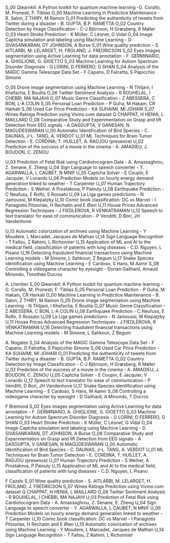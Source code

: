 S_00 Qlearnkit: A Python toolkit for quantum machine learning -G. Corallo, M. Pronesti, F. Tiblias 
O_00 Machine Learning in Predictice Maintenance - B. Salon, Z THIRY, M Ramon 
O_01 Predicting the authenticity of tweets from Twitter during a disaster - B. GUPTA, B.P. RAMETTA 
O_02 Country Detection by Image Classification - C-J Björnson, H Græsberg, R Møller 
O_03 Heart Stroke Prediction  - K Müller, C Léonet, G Vidal 
O_04 Image Captcha simulation and labeling using Machine Learning - D SIVASANKARAN, DT JOHNSON, A Burse 
S_01 Wine quality prediction - S. AITLARBI, M. LELARGET, H. FROLAND, J. FREDRICSON 
S_02 Eyes images segmentation using Active Learning for data annotation - F. GERMINARIO, A. GHIGLIONE, G. GIOETTO 
S_03 Machine Learning for Autism Spectrum Disorder Diagnosis -  G LORINI, D FERRERO, G SHAN 
S_04 Analysis of the MAGIC Gamma Telescope Data Set - F Capano, D Falcetta, S Papicchio Simone 

O_05 Drone image segmentation using Machine Learning - N Thlijani, I Khefacha, E Boulila 
O_06 Twitter Sentiment Analysis - R BOUHELAL, I CHEBBI, MA  NAJAHI 
O_07 Music Genre Classification - Z ABESSERA, C BON, L-A COLIN 
S_05 Personal Loan Prediction - P Guha, M Hakam, CR Harkati 
S_06 Used Car Price Prediction - KA SUHAIMI, MI JOHARI 
S_07 Wines Ratings Prediction using Vivino.com dataset Q CHAPPAT, H HENIA, L MAILLARD 
O_08 Comparative Study and Experimentation on Grasp and lift Detection from EEG signals - A DASGUPTA, V GANESAN, N MAGUDESWARAN 
U_00 Automatic Identification of Bird Species - C. DAUNAS, J-L. TANG, A. VERDOT 
U_01 ML Techniques for Brain Tumor Detection - E. CORDINA, T. HUILLET, A. RADJOU (presence) 
U_02 Prediction of the success of a movie in the cinema - A. AMADIEU, J. BOUDON, C. ZENOU 

U_03 Prediction of Fetal Risk using Cardiotocogram Data - A. Amassaghrou, Z. Senane, E. Zheng 
U_04 Sign Language to speech converter - Y. AGARWALLA, L CAUBET, N MNIF 
U_05 Captcha Solver - E Coupin, E Jacquier, V Lonardo 
U_06 Prediction Models on hourly energy demand generation linked to weather - T Carpenter 
U_07 Human Trajectory Prediction - S Weiher, A Prostakova, P Painuly 
U_08 Earthquake Prediction - C Neufuss, E Rolfo, S Rossato 
U_09 La Liga games predictions - N Jamoussi, M Klepatzky 
U_10 Comic book classification: DC vs Marvel - I Panagiotis Pitsiorlas, H Rechatin and E Øien 
U_11 House Prices Advanced Regression Techniques - J FIEDLEROVA, R VENKATRAMAN 
U_12 Speech to text translator for ease of communication - P Venditti, D Bori, JH Vandenhove 

U_13 Automatic colorization of archives using Machine Learning - Y Moudere, L Marcadet, Jacques de Mathan 
U_14 Sign Language Recognition - T Fallou, Z Rahimi, L Richonnier 
U_15 Application of ML and AI to the medical field, classification of patients with lung diseases - C.D. Nguyen, L Pisano 
U_16 Detecting fraudulent financial transactions using Machine Learning models - M Simone, L Sahkoun, Z Begum 
U_17 Snake Species identification using Machine Learning - E Cardoso, S Hans, M Aamir 
S_08 Controlling a videogame character by eyesight - Dorian Gailhard, Arnaud Minondo, Timothée Ducros

A. Lheritier
S_00 Qlearnkit: A Python toolkit for quantum machine learning -G. Corallo, M. Pronesti, F. Tiblias 
S_05 Personal Loan Prediction - P Guha, M Hakam, CR Harkati 
O_00 Machine Learning in Predictice Maintenance - B. Salon, Z THIRY, M Ramon 
O_05 Drone image segmentation using Machine Learning - N Thlijani, I Khefacha, E Boulila 
O_07 Music Genre Classification - Z ABESSERA, C BON, L-A COLIN 
U_08 Earthquake Prediction - C Neufuss, E Rolfo, S Rossato 
U_09 La Liga games predictions - N Jamoussi, M Klepatzky 
U_11 House Prices Advanced Regression Techniques - J FIEDLEROVA, R VENKATRAMAN 
U_16 Detecting fraudulent financial transactions using Machine Learning models - M Simone, L Sahkoun, Z Begum 

A. Nogales
S_04 Analysis of the MAGIC Gamma Telescope Data Set - F Capano, D Falcetta, S Papicchio Simone 
S_06 Used Car Price Prediction - KA SUHAIMI, MI JOHARI 
O_01 Predicting the authenticity of tweets from Twitter during a disaster - B. GUPTA, B.P. RAMETTA 
O_02 Country Detection by Image Classification - C-J Björnson, H Græsberg, R Møller 
U_02 Prediction of the success of a movie in the cinema - A. AMADIEU, J. BOUDON, C. ZENOU 
U_05 Captcha Solver - E Coupin, E Jacquier, V Lonardo 
U_12 Speech to text translator for ease of communication - P Venditti, D Bori, JH Vandenhove 
U_17 Snake Species identification using Machine Learning - E Cardoso, S Hans, M Aamir 
S_08 Controlling a videogame character by eyesight - D Gailhard, A Minondo, T Ducros

F Bremond
S_02 Eyes images segmentation using Active Learning for data annotation - F. GERMINARIO, A. GHIGLIONE, G. GIOETTO 
S_03 Machine Learning for Autism Spectrum Disorder Diagnosis -  G LORINI, D FERRERO, G SHAN 
O_03 Heart Stroke Prediction  - K Müller, C Léonet, G Vidal 
O_04 Image Captcha simulation and labeling using Machine Learning - D SIVASANKARAN, DT JOHNSON, A Burse 
O_08 Comparative Study and Experimentation on Grasp and lift Detection from EEG signals - A DASGUPTA, V GANESAN, N MAGUDESWARAN 
U_00 Automatic Identification of Bird Species - C. DAUNAS, J-L. TANG, A. VERDOT 
U_01 ML Techniques for Brain Tumor Detection - E. CORDINA, T. HUILLET, A. RADJOU  (presence)
U_07 Human Trajectory Prediction - S Weiher, A Prostakova, P Painuly 
U_15 Application of ML and AI to the medical field, classification of patients with lung diseases - C.D. Nguyen, L Pisano 

F Cazals
S_01 Wine quality prediction - S. AITLARBI, M. LELARGET, H. FROLAND, J. FREDRICSON 
S_07 Wines Ratings Prediction using Vivino.com dataset Q CHAPPAT, H HENIA, L MAILLARD 
O_06 Twitter Sentiment Analysis - R BOUHELAL, I CHEBBI, MA  NAJAHI 
U_03 Prediction of Fetal Risk using Cardiotocogram Data - A. Amassaghrou, Z. Senane, E. Zheng 
U_04 Sign Language to speech converter - Y. AGARWALLA, L CAUBET, N MNIF 
U_06 Prediction Models on hourly energy demand generation linked to weather - T Carpenter 
U_10 Comic book classification: DC vs Marvel - I Panagiotis Pitsiorlas, H Rechatin and E Øien 
U_13 Automatic colorization of archives using Machine Learning - Y Moudere, L Marcadet, Jacques de Mathan 
U_14 Sign Language Recognition - T Fallou, Z Rahimi, L Richonnier 